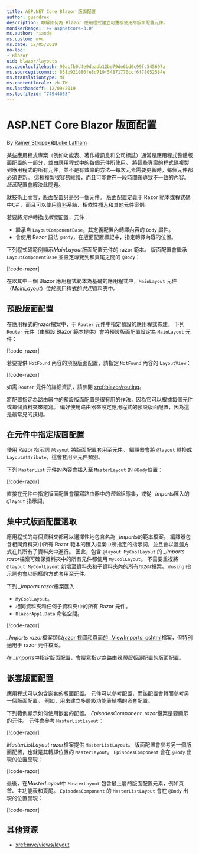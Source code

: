 ```yaml
---
title: ASP.NET Core Blazor 版面配置
author: guardrex
description: 瞭解如何為 Blazor 應用程式建立可重複使用的版面配置元件。
monikerRange: '>= aspnetcore-3.0'
ms.author: riande
ms.custom: mvc
ms.date: 12/05/2019
no-loc:
- Blazor
uid: blazor/layouts
ms.openlocfilehash: 90acfb0d4e9daadb12be79de6bd0c99fc545697a
ms.sourcegitcommit: 851b921080fe8d719f54871770ccf6f78052584e
ms.translationtype: MT
ms.contentlocale: zh-TW
ms.lasthandoff: 12/09/2019
ms.locfileid: "74944053"
---
```

# <a name="aspnet-core-opno-locblazor-layouts"></a>ASP.NET Core Blazor 版面配置

By [Rainer Stropek](https://www.timecockpit.com)和[Luke Latham](https://github.com/guardrex)

某些應用程式專案（例如功能表、著作權訊息和公司標誌）通常是應用程式整體版面配置的一部分，並由應用程式中的每個元件所使用。 將這些專案的程式碼複製到應用程式的所有元件，並不是有效率的方法&mdash;每次元素需要更新時，每個元件都必須更新。 這種複製很容易維護，而且可能會在一段時間後導致不一致的內容。 *版面*配置會解決此問題。

就技術上而言，版面配置只是另一個元件。 版面配置定義于 Razor 範本或程式碼中C# ，而且可以使用[資料](xref:blazor/components#data-binding)系結、相依性[插入](xref:blazor/dependency-injection)和其他元件案例。

若要將*元件*轉換成*版面*配置，元件：

* 繼承自 `LayoutComponentBase`，其定義配置內轉譯內容的 `Body` 屬性。
* 會使用 Razor 語法 `@Body`，在版面配置標記中，指定轉譯內容的位置。

下列程式碼範例顯示*MainLayout*版面配置元件的 razor 範本。 版面配置會繼承 `LayoutComponentBase` 並設定導覽列和頁尾之間的 `@Body`：

[!code-razor[](layouts/sample_snapshot/3.x/MainLayout.razor?highlight=1,13)]

在以其中一個 Blazor 應用程式範本為基礎的應用程式中，`MainLayout` 元件（*MainLayout*）位於應用程式的*共用*資料夾中。

## <a name="default-layout"></a>預設版面配置

在應用程式的*razor*檔案中，于 `Router` 元件中指定預設的應用程式佈建。 下列 `Router` 元件（由預設 Blazor 範本提供）會將預設版面配置設定為 `MainLayout` 元件：

[!code-razor[](layouts/sample_snapshot/3.x/App1.razor?highlight=3)]

若要提供 `NotFound` 內容的預設版面配置，請指定 `NotFound` 內容的 `LayoutView`：

[!code-razor[](layouts/sample_snapshot/3.x/App2.razor?highlight=6-9)]

如需 `Router` 元件的詳細資訊，請參閱 <xref:blazor/routing>。

將配置指定為路由器中的預設版面配置是很有用的作法，因為它可以根據每個元件或每個資料夾來覆寫。 偏好使用路由器來設定應用程式的預設版面配置，因為這是最常見的技術。

## <a name="specify-a-layout-in-a-component"></a>在元件中指定版面配置

使用 Razor 指示詞 `@layout` 將版面配置套用至元件。 編譯器會將 `@layout` 轉換成 `LayoutAttribute`，這會套用至元件類別。

下列 `MasterList` 元件的內容會插入至 `MasterLayout` 的 `@Body`位置：

[!code-razor[](layouts/sample_snapshot/3.x/MasterList.razor?highlight=1)]

直接在元件中指定版面配置會覆寫路由器中的*預設*組態集，或從 *_Imports*匯入的 `@layout` 指示詞。

## <a name="centralized-layout-selection"></a>集中式版面配置選取

應用程式的每個資料夾都可以選擇性地包含名為 *_Imports*的範本檔案。 編譯器包含相同資料夾中所有 Razor 範本的匯入檔案中所指定的指示詞，並且會以遞迴方式在其所有子資料夾中進行。 因此，包含 `@layout MyCoolLayout` 的 *_Imports razor*檔案可確保資料夾中的所有元件都使用 `MyCoolLayout`。 不需要重複將 `@layout MyCoolLayout` 新增至資料夾和子資料夾內的所有*razor*檔案。 `@using` 指示詞也會以同樣的方式套用至元件。

下列 *_Imports razor*檔案匯入：

* `MyCoolLayout`。
* 相同資料夾和任何子資料夾中的所有 Razor 元件。
* `BlazorApp1.Data` 命名空間。
 
[!code-razor[](layouts/sample_snapshot/3.x/_Imports.razor)]

*_Imports razor*檔案類似[razor 視圖和頁面的 _ViewImports. cshtml](xref:mvc/views/layout#importing-shared-directives)檔案，但特別適用于 razor 元件檔案。

在 *_Imports*中指定版面配置，會覆寫指定為路由器*預設版面*配置的版面配置。

## <a name="nested-layouts"></a>嵌套版面配置

應用程式可以包含嵌套的版面配置。 元件可以參考配置，而該配置會轉而參考另一個版面配置。 例如，用來建立多層級功能表結構的嵌套配置。

下列範例顯示如何使用嵌套的配置。 *EpisodesComponent. razor*檔案是要顯示的元件。 元件會參考 `MasterListLayout`：

[!code-razor[](layouts/sample_snapshot/3.x/EpisodesComponent.razor?highlight=1)]

*MasterListLayout razor*檔案提供 `MasterListLayout`。 版面配置會參考另一個版面配置，也就是其轉譯位置的 `MasterLayout`。 `EpisodesComponent` 會在 `@Body` 出現的位置呈現：

[!code-razor[](layouts/sample_snapshot/3.x/MasterListLayout.razor?highlight=1,9)]

最後，在*MasterLayout*中 `MasterLayout` 包含最上層的版面配置元素，例如頁首、主功能表和頁尾。 `EpisodesComponent` 的 `MasterListLayout` 會在 `@Body` 出現的位置呈現：

[!code-razor[](layouts/sample_snapshot/3.x/MasterLayout.razor?highlight=6)]

## <a name="additional-resources"></a>其他資源

* <xref:mvc/views/layout>
